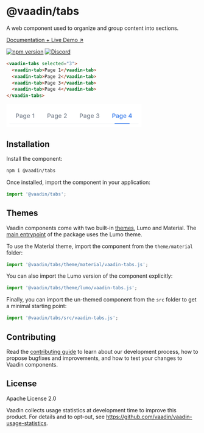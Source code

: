 # @vaadin/tabs

A web component used to organize and group content into sections.

[Documentation + Live Demo ↗](https://vaadin.com/docs/latest/ds/components/tabs)

[![npm version](https://badgen.net/npm/v/@vaadin/tabs)](https://www.npmjs.com/package/@vaadin/tabs)
[![Discord](https://img.shields.io/discord/732335336448852018?label=discord)](https://discord.gg/PHmkCKC)

```html
<vaadin-tabs selected="3">
  <vaadin-tab>Page 1</vaadin-tab>
  <vaadin-tab>Page 2</vaadin-tab>
  <vaadin-tab>Page 3</vaadin-tab>
  <vaadin-tab>Page 4</vaadin-tab>
</vaadin-tabs>
```

[<img src="https://raw.githubusercontent.com/vaadin/web-components/master/packages/tabs/screenshot.png" width="355" alt="Screenshot of vaadin-tabs">](https://vaadin.com/docs/latest/ds/components/tabs)

## Installation

Install the component:

```sh
npm i @vaadin/tabs
```

Once installed, import the component in your application:

```js
import '@vaadin/tabs';
```

## Themes

Vaadin components come with two built-in [themes](https://vaadin.com/docs/latest/ds/customization/using-themes), Lumo and Material.
The [main entrypoint](https://github.com/vaadin/web-components/blob/master/packages/tabs/vaadin-tabs.js) of the package uses the Lumo theme.

To use the Material theme, import the component from the `theme/material` folder:

```js
import '@vaadin/tabs/theme/material/vaadin-tabs.js';
```

You can also import the Lumo version of the component explicitly:

```js
import '@vaadin/tabs/theme/lumo/vaadin-tabs.js';
```

Finally, you can import the un-themed component from the `src` folder to get a minimal starting point:

```js
import '@vaadin/tabs/src/vaadin-tabs.js';
```

## Contributing

Read the [contributing guide](https://vaadin.com/docs/latest/guide/contributing/overview) to learn about our development process, how to propose bugfixes and improvements, and how to test your changes to Vaadin components.

## License

Apache License 2.0

Vaadin collects usage statistics at development time to improve this product.
For details and to opt-out, see https://github.com/vaadin/vaadin-usage-statistics.

